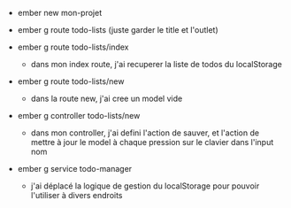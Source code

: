 - ember new mon-projet
- ember g route todo-lists (juste garder le title et l'outlet)
- ember g route todo-lists/index

  - dans mon index route, j'ai recuperer la liste de todos du localStorage

- ember g route todo-lists/new

  - dans la route new, j'ai cree un model vide

- ember g controller todo-lists/new
  - dans mon controller, j'ai defini l'action de sauver, et l'action
    de mettre à jour le model à chaque pression sur le clavier dans l'input
    nom
- ember g service todo-manager
  - j'ai déplacé la logique de gestion du localStorage pour pouvoir
    l'utiliser à divers endroits
